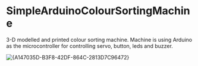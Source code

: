 # SimpleArduinoColourSortingMachine

3-D modelled and printed colour sorting machine. Machine is using Arduino as the microcontroller for controlling servo, button, leds and buzzer.


![{A147035D-B3F8-42DF-864C-2813D7C96472}](https://github.com/user-attachments/assets/cdf0bafe-b5e9-4033-b52f-5ba02cfc964d)

